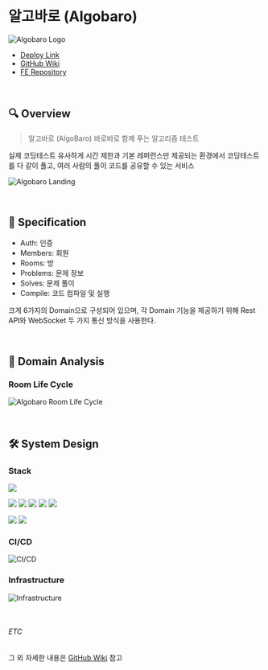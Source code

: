 # 알고바로 (Algobaro)

![Algobaro Logo](https://github.com/1e5i-Shark/algobaro-api/assets/113650170/011959cc-09a9-468d-853b-e7c20b13c9e8)

- [Deploy Link](https://algobaro.vercel.app)
- [GitHub Wiki](https://github.com/1e5i-Shark/algobaro-api/wiki)
- [FE Repository](https://github.com/1e5i-Shark/algobaro-fe)

<br>

## 🔍 Overview

> 알고바로 (AlgoBaro) 바로바로 함께 푸는 알고리즘 테스트

실제 코딩테스트 유사하게 시간 제한과 기본 레퍼런스만 제공되는 환경에서 코딩테스트를 다 같이 풀고, 여러 사람의 풀이 코드를 공유할 수 있는 서비스

![Algobaro Landing](https://github.com/1e5i-Shark/algobaro-api/assets/113650170/8d34ee83-da80-412d-82ce-df4426eaed5a)

<br>

## 📝 Specification

- Auth: 인증
- Members: 회원
- Rooms: 방
- Problems: 문제 정보
- Solves: 문제 풀이
- Compile: 코드 컴파일 및 실행

크게 6가지의 Domain으로 구성되어 있으며, 각 Domain 기능을 제공하기 위해 Rest API와 WebSocket 두 가지 통신 방식을 사용한다.

<br>

## 🔬 Domain Analysis

### Room Life Cycle

![Algobaro Room Life Cycle](https://github.com/1e5i-Shark/algobaro-api/assets/113650170/69afd520-1abf-4548-845e-0693310b714a)

<br>

## 🛠 System Design

### Stack

<img src="https://img.shields.io/badge/Java 17-008FC7?style=for-the-badge&logo=Java&logoColor=white"></img>

<img src="https://img.shields.io/badge/Spring 6.1.3-58CC02?style=for-the-badge&logo=Spring&logoColor=white"/></img>
<img src="https://img.shields.io/badge/Spring Boot 3.2.2-6DB33F?style=for-the-badge&logo=Spring Boot&logoColor=white"/></img>
<img src="https://img.shields.io/badge/Spring Security 6.2.1-669DF6?style=for-the-badge&logo=JPA&logoColor=white"/></img>
<img src="https://img.shields.io/badge/Spring Data JPA-ECD53F?style=for-the-badge&logo=JPA&logoColor=white"/></img>
<img src="https://img.shields.io/badge/WebSocket-000000?style=for-the-badge&logo=WebSocket&logoColor=white"/></img>

<img src="https://img.shields.io/badge/MySQL 8.0-4479A1?style=for-the-badge&logo=MySQL&logoColor=white"></img>
<img src="https://img.shields.io/badge/Gradle-02303A?style=for-the-badge&logo=Gradle&logoColor=white"></img>

### CI/CD

![CI/CD](https://github.com/1e5i-Shark/algobaro-api/assets/113650170/18d20e7a-5004-4656-be18-7ca95fef1c74)

### Infrastructure

![Infrastructure](https://github.com/1e5i-Shark/algobaro-api/assets/113650170/5c217611-fe7c-4eae-a5d9-75bb7e1fa2bc)

<br>

###### ETC

그 외 자세한 내용은 [GitHub Wiki](https://github.com/1e5i-Shark/algobaro-api/wiki) 참고
